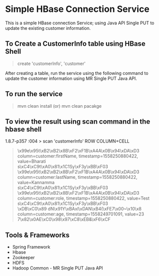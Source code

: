 # Simple HBase Connection Service

This is a simple HBase connection Service; using Java API Single PUT to update the existing customer information.

## To Create a CustomerInfo table using HBase Shell

>create 'customerInfo', 'customer'

After creating a table, run the service using the following command to update the customer information using MR Single PUT Java API.

## To run the service

>mvn clean install (or) mvn clean pacakge


## To view the result using scan command in the hbase shell

1.8.7-p357 :004 > scan 'customerInfo'
ROW                                                    COLUMN+CELL                                                                                                                                                   
>\x99e\x95t\xB2\xB2\x8B\xF2\xF1B\xA4A\x0B\x94\xDA\xD3 column=customer:firstName, timestamp=1558250880422, value=Bharati                                                                                             
s\xC4\xC9t\xA0\x81\x1C1Sy\xF3y\xBB\xF03                                                                                                                                                                             
>\x99e\x95t\xB2\xB2\x8B\xF2\xF1B\xA4A\x0B\x94\xDA\xD3 column=customer:lastName, timestamp=1558250880422, value=Kannamma                                                                                             
s\xC4\xC9t\xA0\x81\x1C1Sy\xF3y\xBB\xF03                                                                                                                                                                             
>\x99e\x95t\xB2\xB2\x8B\xF2\xF1B\xA4A\x0B\x94\xDA\xD3 column=customer:role, timestamp=1558250880422, value=Test                                                                                                     
s\xC4\xC9t\xA0\x81\x1C1Sy\xF3y\xBB\xF03                                                                                                                                                                             
\xDB\xC0\x89 dN\x91Y\xBAxl\xDAN\xB4(\xFE7\x00~\x10\x8 column=customer:age, timestamp=1558249701091, value=23                                                                                                        
7\x82\x0AE\xC0\x98\x97\xC8\xEB&\xF6\xCF

## Tools & Frameworks
  * Spring Framework
  * Hbase
  * Zookeeper
  * HDFS
  * Hadoop Common - MR Single PUT Java API
